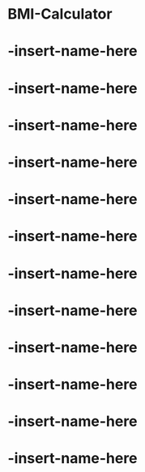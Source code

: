 # BMI-Calculator
# -insert-name-here
# -insert-name-here
# -insert-name-here
# -insert-name-here
# -insert-name-here
# -insert-name-here
# -insert-name-here
# -insert-name-here
# -insert-name-here
# -insert-name-here
# -insert-name-here
# -insert-name-here
